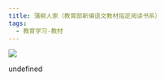 ```yaml
---
title: 蒲柳人家（教育部新编语文教材指定阅读书系）
tags:
  - 教育学习-教材
---
```


![](https://cdn.weread.qq.com/weread/cover/86/YueWen_25409462/s_YueWen_25409462.jpg)

undefined